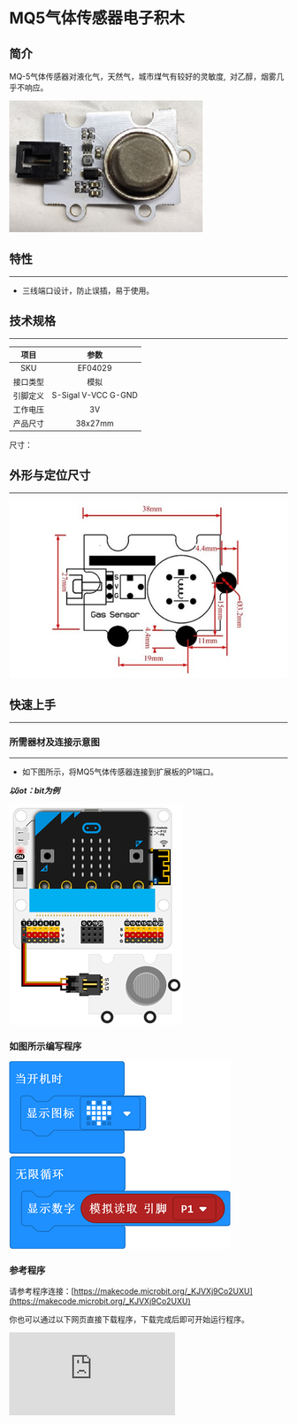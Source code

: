 # MQ5气体传感器电子积木

## 简介
MQ-5气体传感器对液化气，天然气，城市煤气有较好的灵敏度, 对乙醇，烟雾几乎不响应。





![](./images/04029_01.png)




## 特性
---
- 三线端口设计，防止误插，易于使用。
## 技术规格
---

项目 | 参数
:-: | :-:
SKU|EF04029
接口类型|模拟
引脚定义|S-Sigal V-VCC G-GND
工作电压|3V
产品尺寸|38x27mm


尺寸：

## 外形与定位尺寸
---



![](./images/04029_02.png)





## 快速上手
---

### 所需器材及连接示意图
---

- 如下图所示，将MQ5气体传感器连接到扩展板的P1端口。

***以iot：bit为例***



![](./images/04029_03.png)




### 如图所示编写程序



![](./images/04029_04.png)




### 参考程序
请参考程序连接：[https://makecode.microbit.org/_KJVXj9Co2UXU](https://makecode.microbit.org/_KJVXj9Co2UXU)

你也可以通过以下网页直接下载程序，下载完成后即可开始运行程序。

<div
    style={{
        position: 'relative',
        paddingBottom: '60%',
        overflow: 'hidden',
    }}
>
    <iframe
        src="https://makecode.microbit.org/_KJVXj9Co2UXU"
        frameborder="0"
        sandbox="allow-popups allow-forms allow-scripts allow-same-origin"
        style={{
            position: 'absolute',
            width: '100%',
            height: '100%',
        }}
    />
</div>
---

### 结果
- 硬件连接后需要预热三分钟，等读数相对稳定后再将传感器探头靠近被测气体进行检测。
- 随着环境一氧化碳气体浓度的改变，micro:bit的led显示器上显示的数值随之升高而变大。
## python编程
---


### 步骤 1
下载压缩包并解压[Octopus_MicroPython-master](https://github.com/lionyhw/Octopus_MicroPython/archive/master.zip)
打开[Python editor](https://python.microbit.org/v/2.0)

![](./images/05001_07.png)

为了给MQ5气体传感器编程，我们需要添加co.py。点击Load/Save，然后点击Show Files（1）下拉菜单，再点击Add file在本地找到下载并解压完成的Octopus_MicroPython-master文件夹，从中选择co.py添加进来。

![](./images/05001_08.png)
![](./images/05001_09.png)
![](./images/04029_10.png)

### 步骤 2
### 参考程序
```
from microbit import *
from co import *

co = CO(pin1)
while True:
    display.scroll(co.get_co())
    sleep(100)
```


### 结果
- 在micro:bit的LED矩阵上显示当前MQ5传感器返回的读数。
## 相关案例
---

## 技术文档
---
